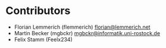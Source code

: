 # Contributors

* Florian Lemmerich (flemmerich) [florian@lemmerich.net](mailto:florian@lemmerich.net)
* Martin Becker (mgbckr) [mgbckr@informatik.uni-rostock.de](mailto:mgbckr@informatik.uni-rostock.de)
* Felix Stamm (Feelx234)
